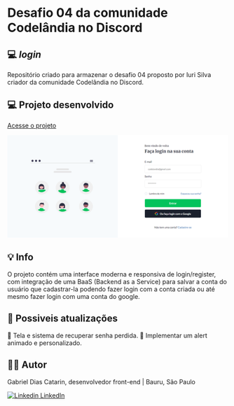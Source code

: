 # Desafio 04 da comunidade Codelândia no Discord

## 💻 _login_

Repositório criado para armazenar o desafio 04 proposto por Iuri Silva criador da comunidade Codelândia no Discord.

## 💻  Projeto desenvolvido
<a href="https://gabrieldiasdev.github.io/login/" target="_blank">Acesse o projeto</a>

<img src="assets/img/img-index.png" />

## 💡  Info


O projeto contém uma interface moderna e responsiva de login/register, com integração de uma BaaS (Backend as a Service) para salvar a conta do usuário que cadastrar-la podendo fazer login com a conta criada ou até mesmo fazer login com uma conta do google.

## 🔨 Possiveis atualizações


📍 Tela e sistema de recuperar senha perdida. 
📍 Implementar um alert animado e personalizado.

## 👨‍💻 Autor
 

Gabriel Dias Catarin, desenvolvedor front-end | Bauru, São Paulo

[![Linkedin](https://i.stack.imgur.com/gVE0j.png) LinkedIn](https://www.linkedin.com/in/gabriel-dias-260857207/)
&nbsp;